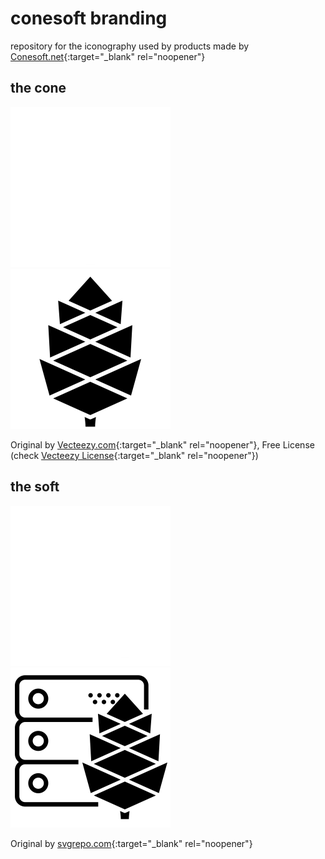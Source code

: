 # conesoft branding
repository for the iconography used by products made by [Conesoft.net](https://conesoft.net){:target="_blank" rel="noopener"}

## the cone
![Conesoft (Light)](Conesoft.Light.x256.png)
![Conesoft (Dark)](Conesoft.Dark.x256.png)

Original by [Vecteezy.com](https://vecteezy.com){:target="_blank" rel="noopener"}, Free License (check [Vecteezy License](Source/Vecteezy-License-Information.pdf){:target="_blank" rel="noopener"})

## the soft
![Server (Light)](Server.Light.x256.png)
![Server (Dark)](Server.Dark.x256.png)

Original by [svgrepo.com](https://svgrepo.com){:target="_blank" rel="noopener"}

